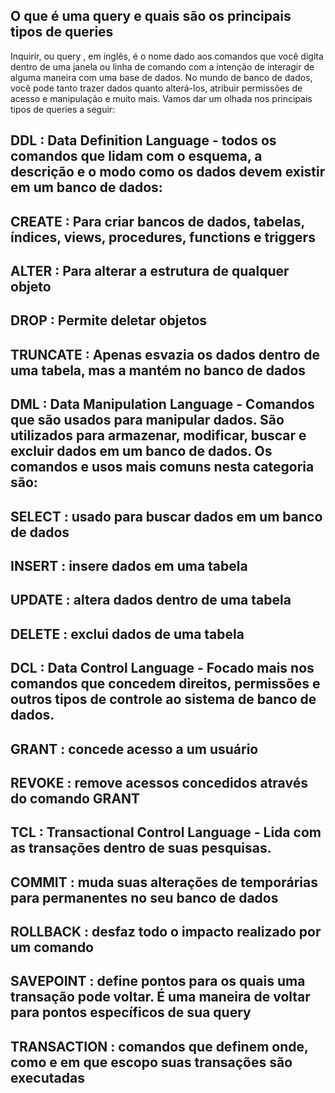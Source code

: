 ## O que é uma query e quais são os principais tipos de queries
Inquirir, ou query , em inglês, é o nome dado aos comandos que você digita dentro de uma janela ou linha de comando com a intenção de interagir de alguma maneira com uma base de dados. No mundo de banco de dados, você pode tanto trazer dados quanto alterá-los, atribuir permissões de acesso e manipulação e muito mais. Vamos dar um olhada nos principais tipos de queries a seguir:

## DDL : Data Definition Language - todos os comandos que lidam com o esquema, a descrição e o modo como os dados devem existir em um banco de dados:
## CREATE : Para criar bancos de dados, tabelas, índices, views, procedures, functions e triggers
## ALTER : Para alterar a estrutura de qualquer objeto
## DROP : Permite deletar objetos
## TRUNCATE : Apenas esvazia os dados dentro de uma tabela, mas a mantém no banco de dados
## DML : Data Manipulation Language - Comandos que são usados para manipular dados. São utilizados para armazenar, modificar, buscar e excluir dados em um banco de dados. Os comandos e usos mais comuns nesta categoria são:
## SELECT : usado para buscar dados em um banco de dados
## INSERT : insere dados em uma tabela
## UPDATE : altera dados dentro de uma tabela
## DELETE : exclui dados de uma tabela
## DCL : Data Control Language - Focado mais nos comandos que concedem direitos, permissões e outros tipos de controle ao sistema de banco de dados.
## GRANT : concede acesso a um usuário
## REVOKE : remove acessos concedidos através do comando GRANT
## TCL : Transactional Control Language - Lida com as transações dentro de suas pesquisas.
## COMMIT : muda suas alterações de temporárias para permanentes no seu banco de dados
## ROLLBACK : desfaz todo o impacto realizado por um comando
## SAVEPOINT : define pontos para os quais uma transação pode voltar. É uma maneira de voltar para pontos específicos de sua query
## TRANSACTION : comandos que definem onde, como e em que escopo suas transações são executadas

